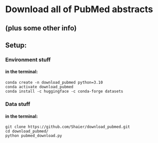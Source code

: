 # Download all of PubMed abstracts 
## (plus some other info)

## Setup:
### Environment stuff
#### in the terminal: 
```
conda create -n download_pubmed python=3.10
conda activate download_pubmed
conda install -c huggingface -c conda-forge datasets
```
### Data stuff
#### in the terminal: 
```
git clone https://github.com/Shaier/download_pubmed.git
cd download_pubmed/
python pubmed_download.py
```

